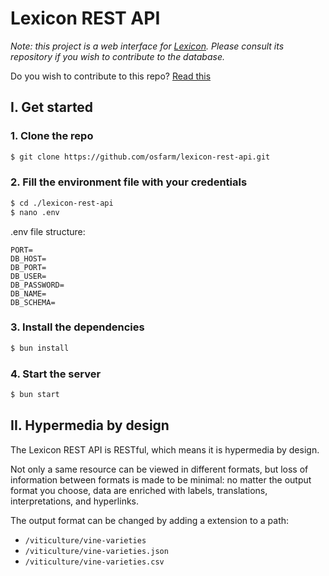 # Lexicon REST API

_Note: this project is a web interface for [Lexicon](https://github.com/osfarm/lexicon). Please consult its repository if you wish to contribute to the database._

Do you wish to contribute to this repo? [Read this](./CONTRIBUTING.md)

## I. Get started

### 1. Clone the repo

```sh
$ git clone https://github.com/osfarm/lexicon-rest-api.git
```

### 2. Fill the environment file with your credentials

```sh
$ cd ./lexicon-rest-api
$ nano .env
```

.env file structure:

```env
PORT=
DB_HOST=
DB_PORT=
DB_USER=
DB_PASSWORD=
DB_NAME=
DB_SCHEMA=
```

### 3. Install the dependencies

```sh
$ bun install
```

### 4. Start the server

```sh
$ bun start
```

## II. Hypermedia by design

The Lexicon REST API is RESTful, which means it is hypermedia by design.

Not only a same resource can be viewed in different formats, but loss of information between formats is made to be minimal: no matter the output format you choose, data are enriched with labels, translations, interpretations, and hyperlinks.

The output format can be changed by adding a extension to a path:

- `/viticulture/vine-varieties`
- `/viticulture/vine-varieties.json`
- `/viticulture/vine-varieties.csv`
